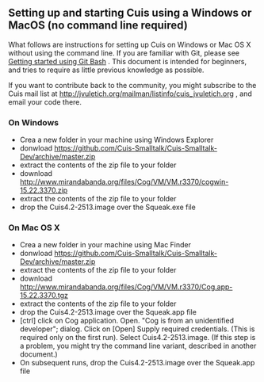 ## Setting up and starting Cuis using a Windows or MacOS (no command line required)

What follows are instructions for setting up Cuis on Windows or Mac OS X without using the command line. If you are familiar with Git, please see [Getting started using Git Bash](GettingStarted-UsingGitAndCommandline.md) . This document is intended for beginners, and tries to require as little previous knowledge as possible.

If you want to contribute back to the community, you might subscribe to the Cuis mail list at http://jvuletich.org/mailman/listinfo/cuis_jvuletich.org , and email your code there.

### On Windows ###
* Crea a new folder in your machine using Windows Explorer
* donwload https://github.com/Cuis-Smalltalk/Cuis-Smalltalk-Dev/archive/master.zip
* extract the contents of the zip file to your folder
* download http://www.mirandabanda.org/files/Cog/VM/VM.r3370/cogwin-15.22.3370.zip
* extract the contents of the zip file to your folder
* drop the Cuis4.2-2513.image over the Squeak.exe file

### On Mac OS X ###
* Crea a new folder in your machine using Mac Finder
* donwload https://github.com/Cuis-Smalltalk/Cuis-Smalltalk-Dev/archive/master.zip
* extract the contents of the zip file to your folder
* download http://www.mirandabanda.org/files/Cog/VM/VM.r3370/Cog.app-15.22.3370.tgz
* extract the contents of the zip file to your folder
* drop the Cuis4.2-2513.image over the Squeak.app file
* [ctrl] click on Cog application. Open. "Cog is from an unidentified developer"; dialog. Click on [Open] Supply required credentials. (This is required only on the first run). Select Cuis4.2-2513.image. (If this step is a problem, you might try the command line variant, described in another document.)
* On subsequent runs, drop the Cuis4.2-2513.image over the Squeak.app file
